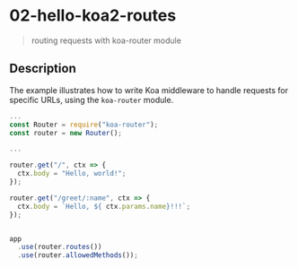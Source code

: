 # 02-hello-koa2-routes
> routing requests with koa-router module


## Description
The example illustrates how to write Koa middleware to handle requests for specific URLs, using the `koa-router` module.

```javascript
...
const Router = require("koa-router");
const router = new Router();

...

router.get("/", ctx => {
  ctx.body = "Hello, world!";
});

router.get("/greet/:name", ctx => {
  ctx.body = `Hello, ${ ctx.params.name}!!!`;
});


app
  .use(router.routes())
  .use(router.allowedMethods());

```